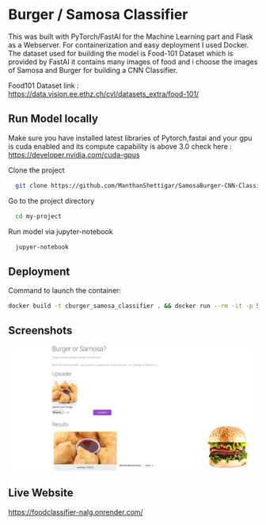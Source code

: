 
# Burger / Samosa Classifier

This was built with PyTorch/FastAI for the Machine Learning part and Flask as a Webserver. 
For containerization and easy deployment I used Docker.
The dataset used for building the model is Food-101 Dataset which is provided by FastAI
it contains many images of food and i choose the images of Samosa and Burger for building a CNN Classifier.

Food101 Dataset link : https://data.vision.ee.ethz.ch/cvl/datasets_extra/food-101/

## Run Model locally 

Make sure you have installed latest libraries of Pytorch,fastai and your gpu is cuda enabled and its compute capability is above 3.0
check here : https://developer.nvidia.com/cuda-gpus

Clone the project

```bash
  git clone https://github.com/ManthanShettigar/SamosaBurger-CNN-Classifier.git
```

Go to the project directory

```bash
  cd my-project
```

Run model via jupyter-notebook

```bash
  jupyer-notebook
```

  
## Deployment

Command to launch the container:
```bash
docker build -t cburger_samosa_classifier . && docker run --rm -it -p 5000:5000 burger_samosa_classifier

```

  
## Screenshots

![App Screenshot](Burger-or-Samosa-.png)


## Live Website

https://foodclassifier-nalg.onrender.com/

